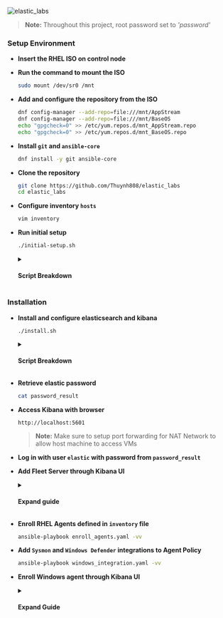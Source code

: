 ![elastic_labs](https://i.imgur.com/BsQNMcw.png)

> **Note:** Throughout this project, root password set to *'password'*

### Setup Environment
- **Insert the RHEL ISO on control node**
  
- **Run the command to mount the ISO**
  
  ```bash
  sudo mount /dev/sr0 /mnt
  ```
- **Add and configure the repository from the ISO**
  
  ```bash
  dnf config-manager --add-repo=file:///mnt/AppStream
  dnf config-manager --add-repo=file:///mnt/BaseOS
  echo "gpgcheck=0" >> /etc/yum.repos.d/mnt_AppStream.repo
  echo "gpgcheck=0" >> /etc/yum.repos.d/mnt_BaseOS.repo
  ```
- **Install `git` and `ansible-core`**
  
  ```bash
  dnf install -y git ansible-core
  ```
- **Clone the repository**
  
  ```bash
  git clone https://github.com/Thuynh808/elastic_labs
  cd elastic_labs
  ```
- **Configure inventory `hosts`**
  
  ```bash
  vim inventory
  ```
- **Run initial setup**
  
  ```bash
  ./initial-setup.sh
  ```
  <details close>
  <summary> <h4>Script Breakdown</h4> </summary>
    
  - Install collections from requirements file
  - Generate root SSH keypair
  - Copy root public key to nodes
  - Configure /etc/hosts file for nodes
  - Setup ftp server on control node as repository
  - Add repo to nodes
  - Ensure python is installed on nodes
  - Use rhel-system-roles-timesync to synchronize all nodes 
  </details>
   
### Installation
- **Install and configure elasticsearch and kibana**
  ```bash
  ./install.sh
  ```
  <details close>
  <summary> <h4>Script Breakdown</h4> </summary>
    
  - Setup repositories for Elasticsearch and Kibana
  - Install Elasticsearch and Kibana
  - Open firewall ports for services
  - Set SELinux ports for services
  - Generate Elasticsearch token for Kibana
  - Enroll Kibana
  - Reset password for elastic user
  - Generate encryption keys for Kibana
  - Create Fleet server policy
  - Add Zeek integration policy
  - Add System logs/metrics integration policy
  - Adjust Kibana service file
  - Install Zeek on node1 and node2
  - Confirm services are up and running on necessary ports
  </details>
  
- **Retrieve elastic password**
  ```bash
  cat password_result
  ```
- **Access Kibana with browser**
  ```bash
  http://localhost:5601
  ```
  > **Note:** Make sure to setup port forwarding for NAT Network to allow host machine to access VMs

- **Log in with user `elastic` with password from `password_result`**

- **Add Fleet Server through Kibana UI**
  <details close>
  <summary> <h4>Expand guide</h4> </summary>
    
  - Navigate to Fleet and add Fleet Server <br><br>
  - Set Fleet Server host URL and generate service token <br><br>
  ![elastic_labs](https://i.imgur.com/ma5gQGk.png) <br><br>
  ![elastic_labs](https://i.imgur.com/jWWZ9tR.png) <br><br>
  - Copy provided command to install Fleet Server <br><br>
  ![elastic_labs](https://i.imgur.com/5A0a4lt.png) <br><br>
  - SSH into `node1` and execute the copied command <br><br>
  ![elastic_labs](https://i.imgur.com/jWWZ9tR.png) <br><br>
  ![elastic_labs](https://i.imgur.com/MNtyluj.png) <br><br>
  </details>
  
- **Enroll RHEL Agents defined in `inventory` file** <br>
  ```bash
  ansible-playbook enroll_agents.yaml -vv
  ```
- **Add `Sysmon` and `Windows Defender` integrations to Agent Policy** <br>
  ```bash
  ansible-playbook windows_integration.yaml -vv
  ```
- **Enroll Windows agent through Kibana UI**
  <details close>
  <summary> <h4>Expand Guide</h4> </summary>
    
  - Navigate to Fleet and add Agent <br><br>
  - Choose the Agent Policy and copy provided windows command to install and enroll Elastic Agent<br><br>
  > **Note:** Add `--insecure` to the command to trust self signed certificate
  
  ![elastic_labs](https://i.imgur.com/ZiXn1HF.png) <br><br>
  - Confirm Agent enrollment and incoming data <br><br>
  ![elastic_labs](https://i.imgur.com/rvHa3du.png) <br><br>
  </details>
